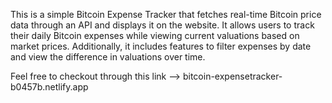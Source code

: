 This is a simple Bitcoin Expense Tracker that fetches real-time Bitcoin price data through an API and displays it on the website. It allows users to track their daily Bitcoin expenses while viewing current valuations based on market prices. Additionally, it includes features to filter expenses by date and view the difference in valuations over time.

Feel free to checkout through this link -->   bitcoin-expensetracker-b0457b.netlify.app


